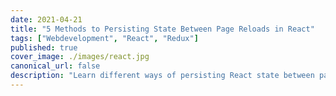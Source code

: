 ```yaml
---
date: 2021-04-21
title: "5 Methods to Persisting State Between Page Reloads in React"
tags: ["Webdevelopment", "React", "Redux"]
published: true
cover_image: ./images/react.jpg
canonical_url: false
description: "Learn different ways of persisting React state between page reloads."
---
```


